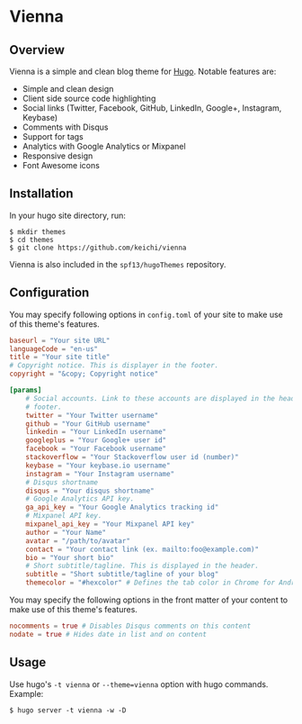 # Vienna

## Overview

Vienna is a simple and clean blog theme for [Hugo](http://gohugo.io/).
Notable features are:

- Simple and clean design
- Client side source code highlighting
- Social links (Twitter, Facebook, GitHub, LinkedIn, Google+, Instagram, Keybase)
- Comments with Disqus
- Support for tags
- Analytics with Google Analytics or Mixpanel
- Responsive design
- Font Awesome icons

## Installation

In your hugo site directory, run:

```shell
$ mkdir themes
$ cd themes
$ git clone https://github.com/keichi/vienna
```

Vienna is also included in the `spf13/hugoThemes` repository.

## Configuration

You may specify following options in `config.toml` of your site to make use of
this theme's features.

```toml
baseurl = "Your site URL"
languageCode = "en-us"
title = "Your site title"
# Copyright notice. This is displayer in the footer.
copyright = "&copy; Copyright notice"

[params]
    # Social accounts. Link to these accounts are displayed in the header and
    # footer.
    twitter = "Your Twitter username"
    github = "Your GitHub username"
    linkedin = "Your LinkedIn username"
    googleplus = "Your Google+ user id"
    facebook = "Your Facebook username"
    stackoverflow = "Your Stackoverflow user id (number)"
    keybase = "Your keybase.io username"
    instagram = "Your Instagram username"
    # Disqus shortname
    disqus = "Your disqus shortname"
    # Google Analytics API key.
    ga_api_key = "Your Google Analytics tracking id"
    # Mixpanel API key.
    mixpanel_api_key = "Your Mixpanel API key"
    author = "Your Name"
    avatar = "/path/to/avatar"
    contact = "Your contact link (ex. mailto:foo@example.com)"
    bio = "Your short bio"
    # Short subtitle/tagline. This is displayed in the header.
    subtitle = "Short subtitle/tagline of your blog"
    themecolor = "#hexcolor" # Defines the tab color in Chrome for Android.
```

You may specify the following options in the front matter of your content to
make use of this theme's features.

```toml
nocomments = true # Disables Disqus comments on this content
nodate = true # Hides date in list and on content
```

## Usage

Use hugo's `-t vienna` or `--theme=vienna` option with hugo commands.
Example:

```shell
$ hugo server -t vienna -w -D
```

